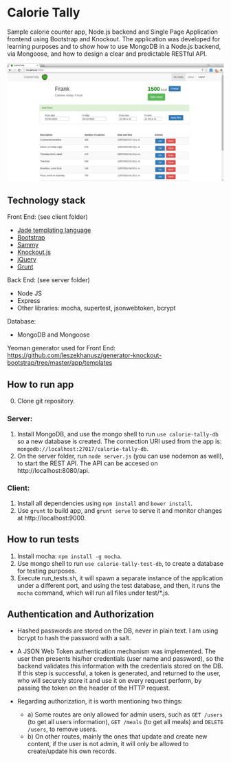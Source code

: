 # Calorie Tally

Sample calorie counter app, Node.js backend and Single Page Application frontend using Bootstrap and Knockout. The application was developed for learning purposes and to show how to use MongoDB in a Node.js backend, via Mongoose, and how to design a clear and predictable RESTful API.

![Front End](screenshot.png?raw=true "Web interface for Calorie Tally")

## Technology stack

Front End: (see client folder)
  * [Jade templating language](http://jade-lang.com/)
  * [Bootstrap](http://getbootstrap.com/)
  * [Sammy](http://sammyjs.org/)
  * [Knockout.js](http://knockoutjs.com/)
  * [jQuery](https://jquery.com/)
  * [Grunt](http://gruntjs.com/)

Back End: (see server folder)
  * Node JS
  * Express
  * Other libraries: mocha, supertest, jsonwebtoken, bcrypt

Database:
  * MongoDB and Mongoose

Yeoman generator used for Front End: https://github.com/leszekhanusz/generator-knockout-bootstrap/tree/master/app/templates

## How to run app

0. Clone git repository.

### Server:

1. Install MongoDB, and use the mongo shell to run `use calorie-tally-db` so a new database is created. The connection URI used from the app is: `mongodb://localhost:27017/calorie-tally-db`.
2. On the server folder, run `node server.js` (you can use nodemon as well), to start the REST API. The API can be accesed on http://localhost:8080/api.

### Client:

1. Install all dependencies using `npm install` and `bower install`.
2. Use `grunt` to build app, and `grunt serve` to serve it and monitor changes at http://localhost:9000.

## How to run tests

1. Install mocha: `npm install -g mocha`.
2. Use mongo shell to run `use calorie-tally-test-db`, to create a database for testing purposes.
2. Execute run_tests.sh, it will spawn a separate instance of the application under a different port, and using the test database, and then, it runs the `mocha` command, which will run all files under test/*.js. 

## Authentication and Authorization

* Hashed passwords are stored on the DB, never in plain text. I am using bcrypt to hash the password with a salt.
* A JSON Web Token authentication mechanism was implemented. The user then presents his/her credentials (user name and password), so the backend validates this information with the credentials stored on the DB. If this step is successful, a token is generated, and returned to the user, who will securely store it and use it on every request perform, by passing the token on the header of the HTTP request. 

* Regarding authorization, it is worth mentioning two things:
  * a) Some routes are only allowed for admin users, such as `GET /users` (to get all users information), `GET /meals` (to get all meals) and `DELETE /users`, to remove users.
  * b) On other routes, mainly the ones that update and create new content, if the user is not admin, it will only be allowed to create/update his own records.

